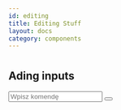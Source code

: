 ```yaml
---
id: editing
title: Editing Stuff
layout: docs
category: components
---
```


#

## Ading inputs

<div class="savingContainer">
  <div class="firstSaving" input-number="0">
    <input type="text" name="ex1" class="input-box big" placeholder="Wpisz komendę" />
    <button class="icon primary saveInput">
      <i class="icon back"></i>
    </button>
  </div>
</div>